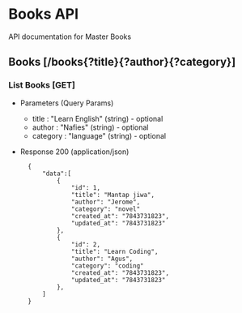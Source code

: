 # Books API

API documentation for Master Books

## Books [/books{?title}{?author}{?category}]
### List Books [GET]

+ Parameters (Query Params)
    + title : "Learn English" (string) - optional
    + author : "Nafies" (string) - optional
    + category : "language" (string) - optional

+ Response 200 (application/json)

        {
            "data":[
                {
                    "id": 1,
                    "title": "Mantap jiwa",
                    "author": "Jerome",
                    "category": "novel"
                    "created_at": "7843731823",
                    "updated_at": "7843731823"
                },
                {
                    "id": 2,
                    "title": "Learn Coding",
                    "author": "Agus",
                    "category": "coding"
                    "created_at": "7843731823",
                    "updated_at": "7843731823"
                },
            ]
        }
